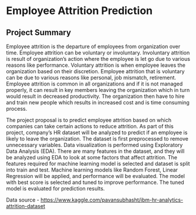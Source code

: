 # Employee Attrition Prediction

## Project Summary
Employee attrition is the departure of employees from organization over time. Employee attrition can be voluntary or involuntary. Involuntary attrition is result of organization’s action where the employee is let go due to various reasons like performance. Voluntary attrition is when employee leaves the organization based on their discretion. Employee attrition that is voluntary can be due to various reasons like personal, job mismatch, retirement. Employee attrition is common in all organizations and if it is not managed properly, it can result in key members leaving the organization which in turn would result in decreased productivity.  The organization then have to hire and train new people which results in increased cost and is time consuming process. 

The project proposal is to predict employee attrition based on which companies can take certain actions to reduce attrition. As part of this project, company’s HR dataset will be analyzed to predict if an employee is likely to leave the organization. The dataset is first preprocessed to remove unnecessary variables. Data visualization is performed using Exploratory Data Analysis (EDA). There are many features in the dataset, and they will be analyzed using EDA to look at some factors that affect attrition. The features required for machine learning model is selected and dataset is split into train and test. Machine learning models like Random Forest, Linear Regression will be applied, and performance will be evaluated. The model with best score is selected and tuned to improve performance. The tuned model is evaluated for prediction results. 


Data source - https://www.kaggle.com/pavansubhasht/ibm-hr-analytics-attrition-dataset
